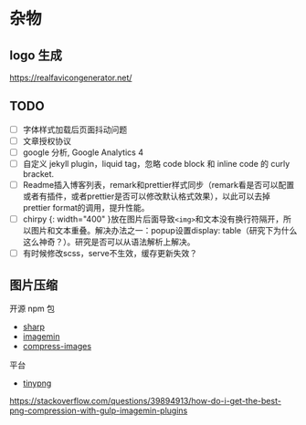 # 杂物

## logo 生成

https://realfavicongenerator.net/

## TODO

- [ ] 字体样式加载后页面抖动问题
- [ ] 文章授权协议
- [ ] google 分析, Google Analytics 4
- [ ] 自定义 jekyll plugin，liquid tag，忽略 code block 和 inline code 的 curly bracket.
- [ ] Readme插入博客列表，remark和prettier样式同步（remark看是否可以配置或者有插件，或者prettier是否可以修改默认格式效果），以此可以去掉prettier format的调用，提升性能。
- [ ] chirpy {: width="400" }放在图片后面导致`<img>`和文本没有换行符隔开，所以图片和文本重叠。解决办法之一：popup设置display: table（研究下为什么这么神奇？）。研究是否可以从语法解析上解决。
- [ ] 有时候修改scss，serve不生效，缓存更新失效？

## 图片压缩

开源 npm 包

- [sharp](https://github.com/lovell/sharp)
- [imagemin](https://github.com/imagemin/imagemin)
- [compress-images](https://github.com/Yuriy-Svetlov/compress-images/)

平台

- [tinypng](https://tinypng.com/)

https://stackoverflow.com/questions/39894913/how-do-i-get-the-best-png-compression-with-gulp-imagemin-plugins
